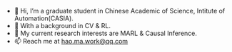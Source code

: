 - 👋 Hi, I’m a graduate student in Chinese Academic of Science, Intitute of Automation(CASIA).
- 👀 With a background in CV & RL.
- 🌱 My current research interests are MARL & Causal Inference.
- 📫 Reach me at hao.ma.work@qq.com

<!---
Marroh/Marroh is a ✨ special ✨ repository because its `README.md` (this file) appears on your GitHub profile.
You can click the Preview link to take a look at your changes.
--->
